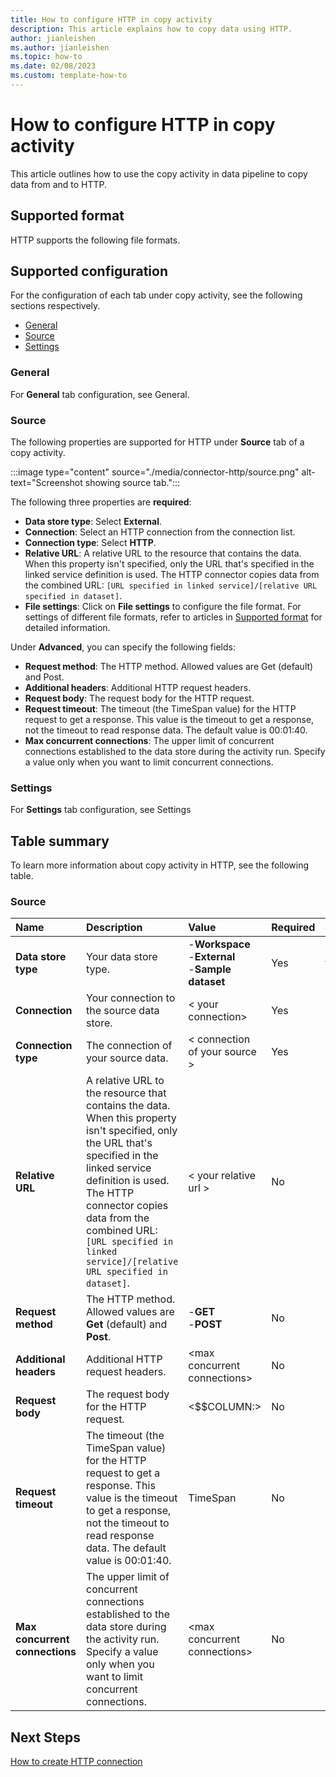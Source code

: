 ```yaml
---
title: How to configure HTTP in copy activity
description: This article explains how to copy data using HTTP.
author: jianleishen
ms.author: jianleishen
ms.topic: how-to
ms.date: 02/08/2023
ms.custom: template-how-to 
---
```


# How to configure HTTP in copy activity

This article outlines how to use the copy activity in data pipeline to copy data from and to HTTP.

## Supported format

HTTP supports the following file formats.

## Supported configuration

For the configuration of each tab under copy activity, see the following sections respectively.

- [General](#general)  
- [Source](#source)
- [Settings](#settings)

### General

For **General** tab configuration, see General.

### Source

The following properties are supported for HTTP under **Source** tab of a copy activity.

:::image type="content" source="./media/connector-http/source.png" alt-text="Screenshot showing source tab.":::

The following three properties are **required**:

- **Data store type**: Select **External**.
- **Connection**:  Select an HTTP connection from the connection list.
- **Connection type**: Select **HTTP**.
- **Relative URL**: A relative URL to the resource that contains the data. When this property isn't specified, only the URL that's specified in the linked service definition is used. The HTTP connector copies data from the combined URL: `[URL specified in linked service]/[relative URL specified in dataset]`.
- **File settings**: Click on **File settings** to configure the file format. For settings of different file formats, refer to articles in [Supported format](#supported-format) for detailed information.

Under **Advanced**, you can specify the following fields:

- **Request method**: The HTTP method. Allowed values are Get (default) and Post.
- **Additional headers**: Additional HTTP request headers.
- **Request body**: The request body for the HTTP request.
- **Request timeout**: The timeout (the TimeSpan value) for the HTTP request to get a response. This value is the timeout to get a response, not the timeout to read response data. The default value is 00:01:40.
- **Max concurrent connections**: The upper limit of concurrent connections established to the data store during the activity run. Specify a value only when you want to limit concurrent connections.

### Settings

For **Settings** tab configuration, see Settings

## Table summary

To learn more information about copy activity in HTTP, see the following table.

### Source

|Name |Description |Value|Required |JSON script property |
|:---|:---|:---|:---|:---|
|**Data store type**|Your data store type.|-**Workspace**<br> -**External**<br>  -**Sample dataset**<br>|Yes|type|
|**Connection** |Your connection to the source data store.|< your connection> |Yes|connection|
|**Connection type** | The connection of your source data.|< connection of your source >|Yes |connection type|
|**Relative URL** |A relative URL to the resource that contains the data. When this property isn't specified, only the URL that's specified in the linked service definition is used. The HTTP connector copies data from the combined URL: `[URL specified in linked service]/[relative URL specified in dataset]`.| < your relative url > |No |relativeUrl|
|**Request method** |The HTTP method. Allowed values are **Get** (default) and **Post**.|-**GET**<br> -**POST**|No |requestMethod|
|**Additional headers** |Additional HTTP request headers.| \<max concurrent connections\>|No |additionalHeaders|
|**Request body** |The request body for the HTTP request.| \<$$COLUMN:\>|No |requestBody|
|**Request timeout** |The timeout (the TimeSpan value) for the HTTP request to get a response. This value is the timeout to get a response, not the timeout to read response data. The default value is 00:01:40.| TimeSpan |No |requestTimeout|
|**Max concurrent connections** |The upper limit of concurrent connections established to the data store during the activity run. Specify a value only when you want to limit concurrent connections.|\<max concurrent connections\> |No |maxConcurrentConnections|

## Next Steps

[How to create HTTP connection](connector-http.md)